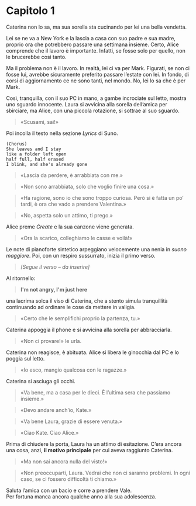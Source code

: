 # Capitolo 1 

Caterina non lo sa, ma sua sorella sta cucinando per lei una bella vendetta.

Lei se ne va a New York e la lascia a casa con suo padre e sua madre, proprio ora che potrebbero passare una settimana insieme. Certo, Alice comprende che il lavoro è importante. Infatti, se fosse solo per quello, non le brucerebbe così tanto.

Ma il problema non è il lavoro. In realtà, lei ci va per Mark. Figurati, se non ci fosse lui, avrebbe sicuramente preferito passare l’estate con lei. In fondo, di corsi di aggiornamento ce ne sono tanti, nel mondo. No, lei lo sa che è per Mark.

Così, tranquilla, con il suo PC in mano, a gambe incrociate sul letto, mostra uno sguardo innocente. Laura si avvicina alla sorella dell’amica per sbirciare, ma Alice, con una piccola rotazione, si sottrae al suo sguardo.

> «Scusami, sai!»

Poi incolla il testo nella sezione *Lyrics* di Suno.
```
(Chorus)
She leaves and I stay
like a folder left open
half full, half erased
I blink, and she's already gone
```
> «Lascia da perdere, è arrabbiata con me.»

> «Non sono arrabbiata, solo che voglio finire una cosa.»

> «Ha ragione, sono io che sono troppo curiosa. Però si è fatta un po’ tardi, è ora che vado a prendere Valentina.»

> «No, aspetta solo un attimo, ti prego.»

Alice preme *Create* e la sua canzone viene generata.

> «Ora la scarico, colleghiamo le casse e voilà!»

Le note di pianoforte sintetico arpeggiano velocemente una nenia in *suono maggiore*. Poi, con un respiro sussurrato, inizia il primo verso.

> *[Segue il verso – da inserire]*

Al ritornello:

> **I'm not angry, I'm just here**

una lacrima solca il viso di Caterina, che a stento simula tranquillità continuando ad ordinare le cose da mettere in valigia.

> «Certo che le semplifichi proprio la partenza, tu.»

Caterina appoggia il phone e si avvicina alla sorella per abbracciarla.

> «Non ci provare!» le urla.

Caterina non reagisce, è abituata. Alice si libera le ginocchia dal PC e lo poggia sul letto.

> «Io esco, mangio qualcosa con le ragazze.»

Caterina si asciuga gli occhi.

> «Va bene, ma a casa per le dieci. È l’ultima sera che passiamo insieme.»

> «Devo andare anch’io, Kate.»

> «Va bene Laura, grazie di essere venuta.»

> «Ciao Kate. Ciao Alice.»

Prima di chiudere la porta, Laura ha un attimo di esitazione. C’era ancora una cosa, anzi, **il motivo principale** per cui aveva raggiunto Caterina.

> «Ma non sai ancora nulla del visto!»

> «Non preoccuparti, Laura. Vedrai che non ci saranno problemi. In ogni caso, se ci fossero difficoltà ti chiamo.»

Saluta l’amica con un bacio e corre a prendere Vale.  
Per fortuna manca ancora qualche anno alla sua adolescenza.
